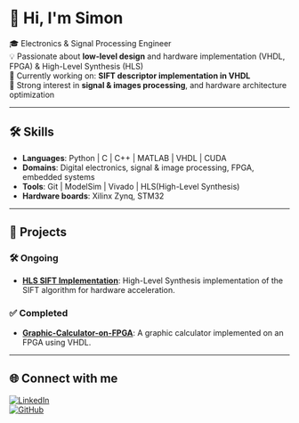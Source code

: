# 👋 Hi, I'm Simon

🎓 Electronics & Signal Processing Engineer  
💡 Passionate about **low-level design** and hardware implementation (VHDL, FPGA) & High-Level Synthesis (HLS)  
🧩 Currently working on: **SIFT descriptor implementation in VHDL**  
🔬 Strong interest in **signal & images processing**, and hardware architecture optimization  

---

## 🛠️ Skills
- **Languages**: Python | C | C++ | MATLAB | VHDL | CUDA
- **Domains**: Digital electronics, signal & image processing, FPGA, embedded systems  
- **Tools**: Git | ModelSim | Vivado | HLS(High-Level Synthesis)  
- **Hardware boards**: Xilinx Zynq, STM32

---

## 🚀 Projects

### 🛠️ Ongoing

- **[HLS SIFT Implementation](https://github.com/Sim0nLien/SIFT_HDL)**: High-Level Synthesis implementation of the SIFT algorithm for hardware acceleration.


### ✅ Completed

- **[Graphic-Calculator-on-FPGA](https://github.com/Sim0nLien/Graphic-Calculator-on-FPGA)**: A graphic calculator implemented on an FPGA using VHDL.

<!-- 
### 📚 Personal Learning

- **[]( -->





<!-- a mettre quand cela sera plus glorieux -->

<!-- ## 📊 GitHub Stats
![GitHub Stats](https://github-readme-stats.vercel.app/api?username=Sim0nLien&show_icons=true&theme=light)  

![Top Languages](https://github-readme-stats.vercel.app/api/top-langs/?username=Sim0nLien&layout=compact&theme=light)   -->

---

## 🌐 Connect with me
[![LinkedIn](https://img.shields.io/badge/LinkedIn-0077B5?style=for-the-badge&logo=linkedin&logoColor=white)](https://www.linkedin.com/in/simon-lienard/)  
[![GitHub](https://img.shields.io/badge/GitHub-181717?style=for-the-badge&logo=github&logoColor=white)](https://github.com/Sim0nLien/Sim0nLien#/)  

